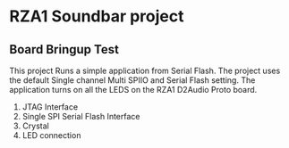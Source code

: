 # RZA1 Soundbar project
## Board Bringup Test
This project Runs a simple application from Serial Flash. The project uses the default Single channel Multi SPIIO and Serial Flash setting. The   application turns on all the LEDS on the RZA1 D2Audio Proto board.

1. JTAG Interface
2. Single SPI Serial Flash Interface
3. Crystal
4. LED connection
